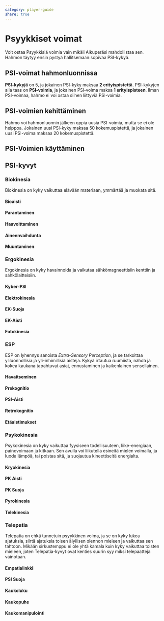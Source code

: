 ```yaml
---
category: player-guide
share: true
---
```

# Psyykkiset voimat

Voit ostaa Psyykkisiä voimia vain mikäli Alkuperäsi mahdollistaa sen. Hahmon täytyy ensin pystyä hallitsemaan sopivaa PSI-kykyä.

## PSI-voimat hahmonluonnissa
**PSI-kykyjä** on 5, ja jokainen PSI-kyky maksaa **2 erityispistettä**. PSI-kykyjen alla taas on **PSI-voimia**, ja jokainen PSI-voima maksa **1 erityispisteen**. Ilman PSI-voimaa, hahmo ei voi ostaa siihen liittyviä PSI-voimia.

## PSI-voimien kehittäminen
Hahmo voi hahmonluonnin jälkeen oppia uusia PSI-voimia, mutta se ei ole helppoa. Jokainen uusi PSI-kyky maksaa 50 kokemuspistettä, ja jokainen uusi PSI-voima maksaa 20 kokemuspistettä.

## PSI-Voimien käyttäminen


## PSI-kyvyt
### Biokinesia
Biokinesia on kyky vaikuttaa elävään materiaan, ymmärtää ja muokata sitä. 

#### Bioaisti
#### Parantaminen
#### Haavoittaminen
#### Aineenvaihdunta
#### Muuntaminen

### Ergokinesia
Ergokinesia on kyky havainnoida ja vaikutaa sähkömagneettisiin kenttiin ja sähkölaitteisiin.

#### Kyber-PSI
#### Elektrokinesia
#### EK-Suoja
#### EK-Aisti
#### Fotokinesia

### ESP
ESP on lyhennys sanoista *Extra-Sensory Perception*, ja se tarkoittaa yliluonnollisia ja yli-inhimillisiä aisteja. Kykyä irtautua ruumiista, nähdä ja kokea kaukana tapahtuvat asiat, ennustaminen ja kaikenlainen sensellainen.

#### Havaitseminen
#### Prekognitio
#### PSI-Aisti
#### Retrokognitio
#### Etäaistimukset


### Psykokinesia
Psykokinesia on kyky vaikuttaa fyysiseen todellisuuteen, liike-energiaan, painovoimaan ja kitkaan. Sen avulla voi liikutella esineitä mielen voimalla, ja luoda lämpöä, tai poistaa sitä, ja suojautua kineettiseltä energialta.

#### Kryokinesia
#### PK Aisti
#### PK Suoja
#### Pyrokinesia
#### Telekinesia


### Telepatia
Telepatia on ehkä tunnetuin psyykkinen voima, ja se on kyky lukea ajatuksia, siirtä ajatuksia toisen älyllisen olennon mieleen ja vaikuttaa sen tahtoon. Mikään sirkustemppu ei ole yhtä kamala kuin kyky vaikuttaa toisten mieleen, joten Telepatia-kyvyt ovat kenties suurin syy miksi telepaatteja vainotaan.

#### Empatialinkki
#### PSI Suoja
#### Kaukoluku
#### Kaukopuhe
#### Kaukomanipulointi

